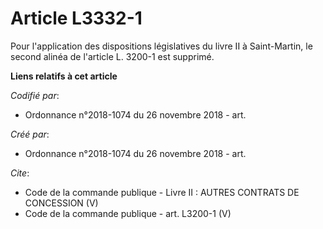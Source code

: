 # Article L3332-1

Pour l'application des dispositions législatives du livre II à Saint-Martin, le second alinéa de l'article L. 3200-1 est
supprimé.

**Liens relatifs à cet article**

_Codifié par_:

  - Ordonnance n°2018-1074 du 26 novembre 2018 - art.

_Créé par_:

  - Ordonnance n°2018-1074 du 26 novembre 2018 - art.

_Cite_:

  - Code de la commande publique -  Livre II : AUTRES CONTRATS DE CONCESSION (V)
  - Code de la commande publique - art. L3200-1 (V)
